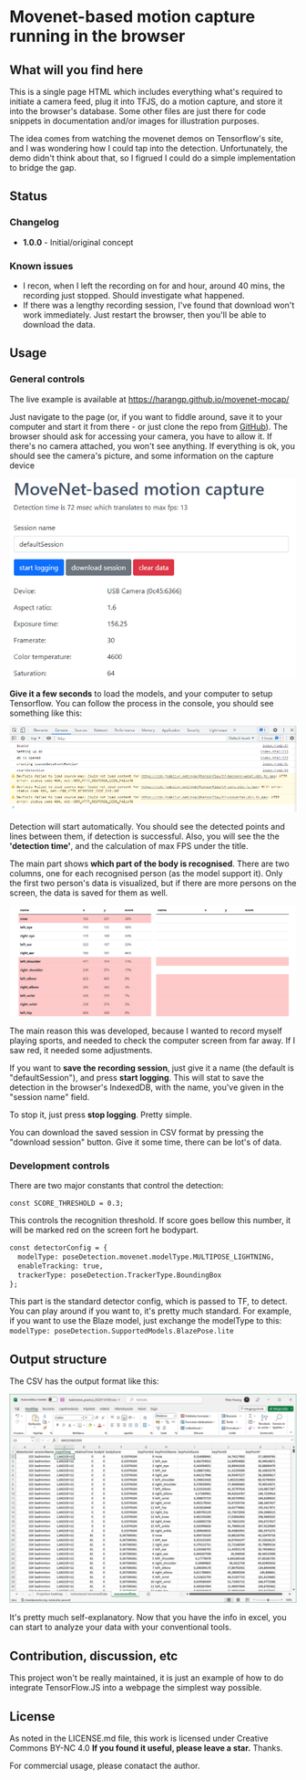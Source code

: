 # Movenet-based motion capture running in the browser

## What will you find here

This is a single page HTML which includes everything what's required to initiate a camera feed, plug it into TFJS, do a motion capture, and store it into the browser's database. Some other files are just there for code snippets in documentation and/or images for illustration purposes.

The idea comes from watching the movenet demos on Tensorflow's site, and I was wondering how I could tap into the detection. Unfortunately, the demo didn't think about that, so I figrued I could do a simple implementation to bridge the gap.

## Status

### Changelog

- **1.0.0** - Initial/original concept

### Known issues

- I recon, when I left the recording on for and hour, around 40 mins, the recording just stopped. Should investigate what happened.
- If there was a lengthy recording session, I've found that download won't work immediately. Just restart the browser, then you'll be able to download the data.

## Usage

### General controls

The live example is available at https://harangp.github.io/movenet-mocap/

Just navigate to the page (or, if you want to fiddle around, save it to your computer and start it from there - or just clone the repo from [GitHub](https://github.com/harangp/movenet-mocap)). The browser should ask for accessing your camera, you have to allow it. If there's no camera attached, you won't see anything. If everything is ok, you should see the camera's picture, and some information on the capture device

![capture device information](images/captureDeviceInfo.png)

**Give it a few seconds** to load the models, and your computer to setup Tensorflow. You can follow the process in the console, you should see something like this:

![console upon successful startup](images/console.png)

Detection will start automatically. You should see the detected points and lines between them, if detection is successful. Also, you will see the the **'detection time'**, and the calculation of max FPS under the title.

The main part shows **which part of the body is recognised**. There are two columns, one for each recognised person (as the model support it). Only the first two person's data is visualized, but if there are more persons on the screen, the data is saved for them as well.

![recognised body parts](images/mocapScreen.png)

The main reason this was developed, because I wanted to record myself playing sports, and needed to check the computer screen from far away. If I saw red, it needed some adjustments.

If you want to **save the recording session**, just give it a name (the default is "defaultSession"), and press **start logging**. This will stat to save the detection in the browser's IndexedDB, with the name, you've given in the "session name" field.

To stop it, just press **stop logging**. Pretty simple.

You can download the saved session in CSV format by pressing the "download session" button. Give it some time, there can be lot's of data.

### Development controls

There are two major constants that control the detection:

``` JS
const SCORE_THRESHOLD = 0.3;
```
This controls the recognition threshold. If score goes bellow this number, it will be marked red  on the screen fort he bodypart.

``` JS
const detectorConfig = {
  modelType: poseDetection.movenet.modelType.MULTIPOSE_LIGHTNING,
  enableTracking: true,
  trackerType: poseDetection.TrackerType.BoundingBox
};
```
This part is the standard detector config, which is passed to TF, to detect. You can play around if you want to, it's pretty much standard. For example, if you want to use the Blaze model, just exchange the modelType to this: `modelType: poseDetection.SupportedModels.BlazePose.lite`

## Output structure

The CSV has the output format like this:

![Excel data snipet](images/excelData.png)

It's pretty much self-explanatory. Now that you have the info in excel, you can start to analyze your data with your conventional tools.

## Contribution, discussion, etc

This project won't be really maintained, it is just an example of how to do integrate TensorFlow.JS into a webpage the simplest way possible.

## License

As noted in the LICENSE.md file, this work is licensed under Creative Commons BY-NC 4.0 **If you found it useful, please leave a star.** Thanks.

For commercial usage, please conatact the author.